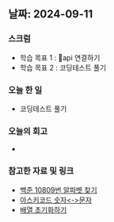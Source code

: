 ## 날짜: 2024-09-11

### 스크럼
- 학습 목표 1 : api 연결하기
- 학습 목표 2 : 코딩테스트 풀기

### 오늘 한 일
- 코딩테스트 풀기

### 오늘의 회고
- 

### 참고한 자료 및 링크
- [백준 10809번 알파벳 찾기](https://www.acmicpc.net/problem/10809)
- [아스키코드 숫자<->문자](https://blog.naver.com/PostView.nhn?blogId=jysaa5&logNo=221831226674)
- [배열 초기화하기](https://developer-talk.tistory.com/773)
